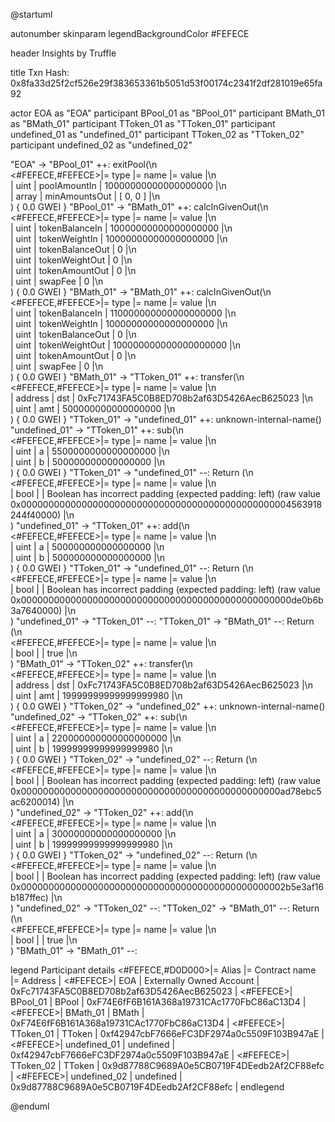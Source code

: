 

@startuml

autonumber
skinparam legendBackgroundColor #FEFECE

<style>
      header {
        HorizontalAlignment left
        FontColor purple
        FontSize 14
        Padding 10
      }
    </style>

header Insights by Truffle

title Txn Hash: 0x8fa33d25f2cf526e29f383653361b5051d53f00174c2341f2df281019e65fa92


actor EOA as "EOA"
participant BPool_01 as "BPool_01"
participant BMath_01 as "BMath_01"
participant TToken_01 as "TToken_01"
participant undefined_01 as "undefined_01"
participant TToken_02 as "TToken_02"
participant undefined_02 as "undefined_02"

"EOA" -> "BPool_01" ++: exitPool(\n\
<#FEFECE,#FEFECE>|= type |= name |= value |\n\
| uint | poolAmountIn | 10000000000000000000 |\n\
| array | minAmountsOut | [ 0, 0 ] |\n\
) { 0.0 GWEI }
"BPool_01" -> "BMath_01" ++: calcInGivenOut(\n\
<#FEFECE,#FEFECE>|= type |= name |= value |\n\
| uint | tokenBalanceIn | 10000000000000000000 |\n\
| uint | tokenWeightIn | 10000000000000000000 |\n\
| uint | tokenBalanceOut | 0 |\n\
| uint | tokenWeightOut | 0 |\n\
| uint | tokenAmountOut | 0 |\n\
| uint | swapFee | 0 |\n\
) { 0.0 GWEI }
"BMath_01" -> "BMath_01" ++: calcInGivenOut(\n\
<#FEFECE,#FEFECE>|= type |= name |= value |\n\
| uint | tokenBalanceIn | 110000000000000000000 |\n\
| uint | tokenWeightIn | 10000000000000000000 |\n\
| uint | tokenBalanceOut | 0 |\n\
| uint | tokenWeightOut | 100000000000000000000 |\n\
| uint | tokenAmountOut | 0 |\n\
| uint | swapFee | 0 |\n\
) { 0.0 GWEI }
"BMath_01" -> "TToken_01" ++: transfer(\n\
<#FEFECE,#FEFECE>|= type |= name |= value |\n\
| address | dst | 0xFc71743FA5C0B8ED708b2af63D5426AecB625023 |\n\
| uint | amt | 500000000000000000 |\n\
) { 0.0 GWEI }
"TToken_01" -> "undefined_01" ++: unknown-internal-name()
"undefined_01" -> "TToken_01" ++: sub(\n\
<#FEFECE,#FEFECE>|= type |= name |= value |\n\
| uint | a | 5500000000000000000 |\n\
| uint | b | 500000000000000000 |\n\
) { 0.0 GWEI }
"TToken_01" -> "undefined_01" --: Return (\n\
<#FEFECE,#FEFECE>|= type |= name |= value |\n\
| bool |  | Boolean has incorrect padding (expected padding: left) (raw value 0x0000000000000000000000000000000000000000000000004563918244f40000) |\n\
)
"undefined_01" -> "TToken_01" ++: add(\n\
<#FEFECE,#FEFECE>|= type |= name |= value |\n\
| uint | a | 500000000000000000 |\n\
| uint | b | 500000000000000000 |\n\
) { 0.0 GWEI }
"TToken_01" -> "undefined_01" --: Return (\n\
<#FEFECE,#FEFECE>|= type |= name |= value |\n\
| bool |  | Boolean has incorrect padding (expected padding: left) (raw value 0x0000000000000000000000000000000000000000000000000de0b6b3a7640000) |\n\
)
"undefined_01" -> "TToken_01" --: 
"TToken_01" -> "BMath_01" --: Return (\n\
<#FEFECE,#FEFECE>|= type |= name |= value |\n\
| bool |  | true |\n\
)
"BMath_01" -> "TToken_02" ++: transfer(\n\
<#FEFECE,#FEFECE>|= type |= name |= value |\n\
| address | dst | 0xFc71743FA5C0B8ED708b2af63D5426AecB625023 |\n\
| uint | amt | 19999999999999999980 |\n\
) { 0.0 GWEI }
"TToken_02" -> "undefined_02" ++: unknown-internal-name()
"undefined_02" -> "TToken_02" ++: sub(\n\
<#FEFECE,#FEFECE>|= type |= name |= value |\n\
| uint | a | 220000000000000000000 |\n\
| uint | b | 19999999999999999980 |\n\
) { 0.0 GWEI }
"TToken_02" -> "undefined_02" --: Return (\n\
<#FEFECE,#FEFECE>|= type |= name |= value |\n\
| bool |  | Boolean has incorrect padding (expected padding: left) (raw value 0x00000000000000000000000000000000000000000000000ad78ebc5ac6200014) |\n\
)
"undefined_02" -> "TToken_02" ++: add(\n\
<#FEFECE,#FEFECE>|= type |= name |= value |\n\
| uint | a | 30000000000000000000 |\n\
| uint | b | 19999999999999999980 |\n\
) { 0.0 GWEI }
"TToken_02" -> "undefined_02" --: Return (\n\
<#FEFECE,#FEFECE>|= type |= name |= value |\n\
| bool |  | Boolean has incorrect padding (expected padding: left) (raw value 0x000000000000000000000000000000000000000000000002b5e3af16b187ffec) |\n\
)
"undefined_02" -> "TToken_02" --: 
"TToken_02" -> "BMath_01" --: Return (\n\
<#FEFECE,#FEFECE>|= type |= name |= value |\n\
| bool |  | true |\n\
)
"BMath_01" -> "BMath_01" --: 

legend
Participant details
<#FEFECE,#D0D000>|= Alias |= Contract name |= Address |
<#FEFECE>| EOA | Externally Owned Account | 0xFc71743FA5C0B8ED708b2af63D5426AecB625023 |
<#FEFECE>| BPool_01 | BPool | 0xF74E6fF6B161A368a19731CAc1770FbC86aC13D4 |
<#FEFECE>| BMath_01 | BMath | 0xF74E6fF6B161A368a19731CAc1770FbC86aC13D4 |
<#FEFECE>| TToken_01 | TToken | 0xf42947cbF7666eFC3DF2974a0c5509F103B947aE |
<#FEFECE>| undefined_01 | undefined | 0xf42947cbF7666eFC3DF2974a0c5509F103B947aE |
<#FEFECE>| TToken_02 | TToken | 0x9d87788C9689A0e5CB0719F4DEedb2Af2CF88efc |
<#FEFECE>| undefined_02 | undefined | 0x9d87788C9689A0e5CB0719F4DEedb2Af2CF88efc |
endlegend

@enduml